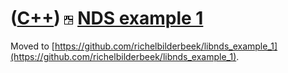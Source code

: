 # ([C++](Cpp.md)) ![NDS](PicNds.png) [NDS example 1](CppNdsExample1.md)

Moved to [https://github.com/richelbilderbeek/libnds_example_1](https://github.com/richelbilderbeek/libnds_example_1).